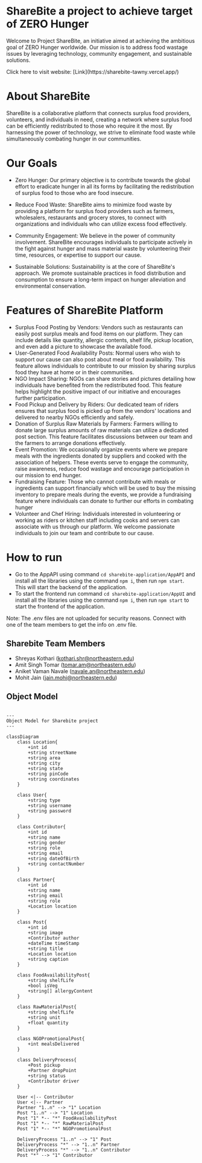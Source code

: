 # ShareBite a project to achieve target of ZERO Hunger
<p>
Welcome to Project ShareBite, an initiative aimed at achieving the ambitious goal of ZERO Hunger worldwide. Our mission is to address food wastage issues by leveraging technology, community engagement, and sustainable solutions.
</p>
Click here to visit website: [Link](https://sharebite-tawny.vercel.app/)

# About ShareBite

ShareBite is a collaborative platform that connects surplus food providers, volunteers, and individuals in need, creating a network where surplus food can be efficiently redistributed to those who require it the most. By harnessing the power of technology, we strive to eliminate food waste while simultaneously combating hunger in our communities.

# Our Goals

- Zero Hunger: Our primary objective is to contribute towards the global effort to eradicate hunger in all its forms by facilitating the redistribution of surplus food to those who are food insecure.

- Reduce Food Waste: ShareBite aims to minimize food waste by providing a platform for surplus food providers such as farmers, wholesalers, restaurants and grocery stores, to connect with organizations and individuals who can utilize excess food effectively.

- Community Engagement: We believe in the power of community involvement. ShareBite encourages individuals to participate actively in the fight against hunger and mass material waste by volunteering their time, resources, or expertise to support our cause.

- Sustainable Solutions: Sustainability is at the core of ShareBite's approach. We promote sustainable practices in food distribution and consumption to ensure a long-term impact on hunger alleviation and environmental conservation.

# Features of ShareBite Platform

- Surplus Food Posting by Vendors: Vendors such as restaurants can easily post surplus meals and food items on our platform. They can include details like quantity, allergic contents, shelf life, pickup location, and even add a picture to showcase the available food.
- User-Generated Food Availability Posts: Normal users who wish to support our cause can also post about meal or food availability. This feature allows individuals to contribute to our mission by sharing surplus food they have at home or in their communities.
- NGO Impact Sharing: NGOs can share stories and pictures detailing how individuals have benefited from the redistributed food. This feature helps highlight the positive impact of our initiative and encourages further participation.
- Food Pickup and Delivery by Riders: Our dedicated team of riders ensures that surplus food is picked up from the vendors' locations and delivered to nearby NGOs efficiently and safely.
- Donation of Surplus Raw Materials by Farmers: Farmers willing to donate large surplus amounts of raw materials can utilize a dedicated post section. This feature facilitates discussions between our team and the farmers to arrange donations effectively.
- Event Promotion: We occasionally organize events where we prepare meals with the ingredients donated by suppliers and cooked with the association of helpers. These events serve to engage the community, raise awareness, reduce food wastage and encourage participation in our mission to end hunger.
- Fundraising Feature: Those who cannot contribute with meals or ingredients can support financially which will be used to buy the missing inventory to prepare meals during the events, we provide a fundraising feature where individuals can donate to further our efforts in combating hunger
- Volunteer and Chef Hiring: Individuals interested in volunteering or working as riders or kitchen staff including cooks and servers can associate with us through our platform. We welcome passionate individuals to join our team and contribute to our cause.

# How to run

- Go to the AppAPI using command `cd sharebite-application/AppAPI` and install all the libraries using the command `npm i`, then run `npm start`. This will start the backend of the application.
- To start the frontend run command `cd sharebite-application/AppUI` and install all the libraries using the command `npm i`, then run `npm start` to start the frontend of the application.

Note: The .env files are not uploaded for security reasons. Connect with one of the team members to get the info on .env file.

## Sharebite Team Members

- Shreyas Kothari (kothari.shr@northeastern.edu)
- Amit Singh Tomar (tomar.am@northeastern.edu)
- Aniket Vaman Navale (navale.an@northeastern.edu) 
- Mohit Jain (jain.mohi@northeastern.edu)

## Object Model

```mermaid

---
Object Model for Sharebite project
---

classDiagram
    class Location{
        +int id
        +string streetName
        +string area
        +string city
        +string state
        +string pinCode
        +string coordinates
    }

    class User{
        +string type
        +string username
        +string password
    }

    class Contributor{
        +int id
        +string name
        +string gender
        +string role
        +string email
        +string dateOfBirth
        +string contactNumber
    } 

    class Partner{
        +int id
        +string name
        +string email
        +string role
        +Location location 
    }

    class Post{
        +int id
        +string image
        +Contributor author
        +dateTime timeStamp
        +string title
        +Location location
        +string caption
    }

    class FoodAvailabilityPost{
        +string shelfLife
        +bool isVeg
        +string[] allergyContent
    }

    class RawMaterialPost{
        +string shelfLife
        +string unit
        +float quantity
    }

    class NGOPromotionalPost{
        +int mealsDelivered
    }

    class DeliveryProcess{
        +Post pickup
        +Partner dropPoint
        +string status
        +Contributor driver
    }

    User <|-- Contributor
    User <|-- Partner
    Partner "1..n" --> "1" Location
    Post "1..n" --> "1" Location
    Post "1" *-- "*" FoodAvailabilityPost
    Post "1" *-- "*" RawMaterialPost
    Post "1" *-- "*" NGOPromotionalPost

    DeliveryProcess "1..n" --> "1" Post
    DeliveryProcess "*" --> "1..n" Partner
    DeliveryProcess "*" --> "1..n" Contributor
    Post "*" --> "1" Contributor

```
